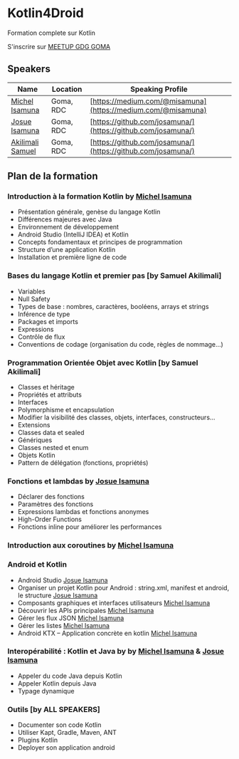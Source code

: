 # Kotlin4Droid
Formation complete sur Kotlin

S'inscrire sur [MEETUP GDG GOMA](http://bit.ly/kotlin4droid-p1)

## Speakers

| Name | Location | Speaking Profile |
| --------|-------|-------|
| [Michel Isamuna](https://twitter.com/misamuna) | Goma, RDC | [https://medium.com/@misamuna](https://medium.com/@misamuna) |
| [Josue Isamuna](https://twitter.com/josamuna) | Goma, RDC | [https://github.com/josamuna/](https://github.com/josamuna/) |
| [Akilimali Samuel](https://twitter.com/...) | Goma, RDC | [https://github.com/josamuna/](https://github.com/josamuna/) |

## Plan de la formation


### Introduction à la formation Kotlin by [Michel Isamuna](https://twitter.com/misamuna)

*	Présentation générale, genèse du langage Kotlin
*	Différences majeures avec Java
*	Environnement de développement
*	Android Studio (IntelliJ IDEA) et Kotlin
*	Concepts fondamentaux et principes de programmation
*	Structure d’une application Kotlin
*	Installation et première ligne de code

### Bases du langage Kotlin et premier pas [by Samuel Akilimali]

*	Variables
*	Null Safety
*	Types de base : nombres, caractères, booléens, arrays et strings
*	Inférence de type
*	Packages et imports
*	Expressions
*	Contrôle de flux
*	Conventions de codage (organisation du code, règles de nommage…)

### Programmation Orientée Objet avec Kotlin [by Samuel Akilimali]

*	Classes et héritage
*	Propriétés et attributs
*	Interfaces
*	Polymorphisme et encapsulation
*	Modifier la visibilité des classes, objets, interfaces, constructeurs…
*	Extensions
*	Classes data et sealed
*	Génériques
*	Classes nested et enum
*	Objets Kotlin
*	Pattern de délégation (fonctions, propriétés)

### Fonctions et lambdas by [Josue Isamuna](https://twitter.com/josamuna)

*	Déclarer des fonctions
*	Paramètres des fonctions
*	Expressions lambdas et fonctions anonymes
*	High-Order Functions
*	Fonctions inline pour améliorer les performances

### Introduction aux coroutines by [Michel Isamuna](https://twitter.com/misamuna)
### Android et Kotlin 

* Android Studio [Josue Isamuna](https://twitter.com/josamuna)
*	Organiser un projet Kotlin pour Android : string.xml, manifest et android, le structure [Josue Isamuna](https://twitter.com/josamuna)
*	Composants graphiques et interfaces utilisateurs [Michel Isamuna](https://twitter.com/misamuna)
*	Découvrir les APIs principales  [Michel Isamuna](https://twitter.com/misamuna)
*	Gérer les flux JSON  [Michel Isamuna](https://twitter.com/misamuna)
*	Gérer les listes [Michel Isamuna](https://twitter.com/misamuna)
*	Android KTX – Application concrète en kotlin  [Michel Isamuna](https://twitter.com/misamuna)

### Interopérabilité : Kotlin et Java by by [Michel Isamuna](https://twitter.com/misamuna) & [Josue Isamuna](https://twitter.com/josamuna)

*	Appeler du code Java depuis Kotlin 
*	Appeler Kotlin depuis Java
*	Typage dynamique


### Outils [by ALL SPEAKERS]

*	Documenter son code Kotlin
*	Utiliser Kapt, Gradle, Maven, ANT
*	Plugins Kotlin
*	Deployer son application android

